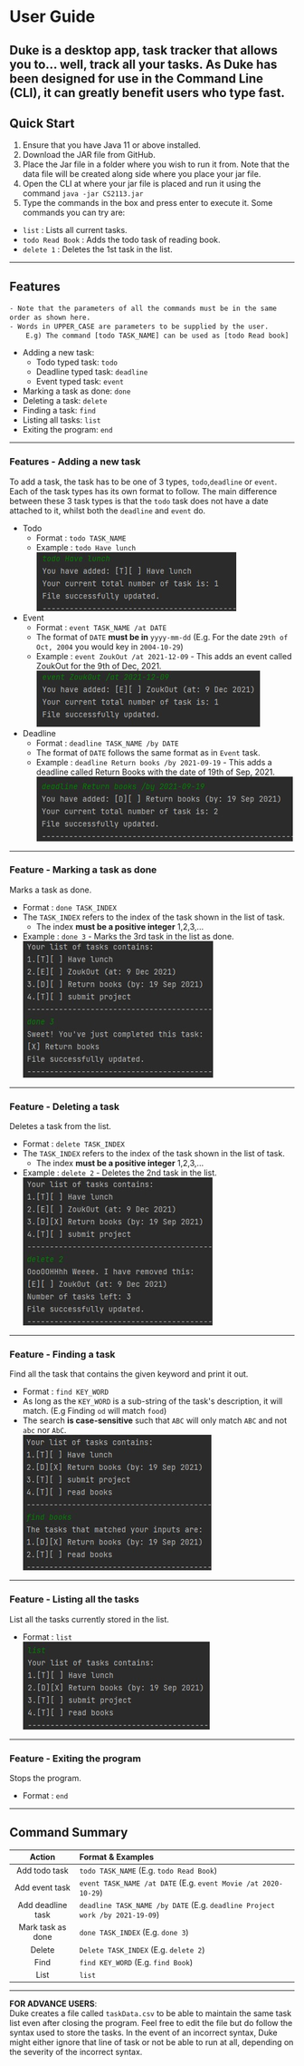 # User Guide
Duke is a desktop app, task tracker that allows you to... well, track all your tasks.
As Duke has been designed for use in the Command Line (CLI), it can greatly benefit users who
type fast.
---
## Quick Start
1. Ensure that you have Java 11 or above installed.
2. Download the JAR file from GitHub.
3. Place the Jar file in a folder where you wish to run it from. Note that
the data file will be created along side where you place your jar file.
4. Open the CLI at where your jar file is placed and run it using the command
`java -jar CS2113.jar`
5. Type the commands in the box and press enter to execute it. Some commands you can try are:
- `list` : Lists all current tasks.
- `todo Read Book` : Adds the todo task of reading book.
- `delete 1` : Deletes the 1st task in the list.
---
## Features

```
- Note that the parameters of all the commands must be in the same order as shown here.
- Words in UPPER_CASE are parameters to be supplied by the user.
    E.g) The command [todo TASK_NAME] can be used as [todo Read book]
```
* Adding a new task:
    * Todo typed task: `todo`
    * Deadline typed task: `deadline`
    * Event typed task: `event`
* Marking a task as done: `done`
* Deleting a task: `delete`
* Finding a task: `find`
* Listing all tasks: `list`
* Exiting the program: `end`
---
### Features - Adding a new task

To add a task, the task has to be one of 3 types, `todo`,`deadline` or `event`.
Each of the task types has its own format to follow. The main difference between these 3
task types is that the `todo` task does not have a date attached to it, whilst both the `deadline`
and `event` do.

* Todo
    * Format : `todo TASK_NAME`
    * Example : `todo Have lunch`
      <br>![Adding Event](https://raw.githubusercontent.com/andrewtkh1/ip/master/images/addTodo.jpg)
* Event
    * Format : `event TASK_NAME /at DATE`
    * The format of `DATE` **must be in** `yyyy-mm-dd` (E.g. For the date `29th of Oct, 2004` you would key in `2004-10-29`)
    * Example : `event ZoukOut /at 2021-12-09` - This adds an event called ZoukOut for the 9th of Dec, 2021.
    <br>![Adding Event](https://raw.githubusercontent.com/andrewtkh1/ip/master/images/addEvent.jpg)
* Deadline
    * Format : `deadline TASK_NAME /by DATE`
    * The format of `DATE` follows the same format as in `Event` task.
    * Example : `deadline Return books /by 2021-09-19` - This adds a deadline called Return Books with the date of 19th of Sep, 2021.
      <br>![Adding Event](https://raw.githubusercontent.com/andrewtkh1/ip/master/images/addDeadline.jpg)
---
### Feature - Marking a task as done
Marks a task as done.
* Format : `done TASK_INDEX`
* The `TASK_INDEX` refers to the index of the task shown in the list of task.
  * The index **must be a positive integer** 1,2,3,...
* Example : `done 3` - Marks the 3rd task in the list as done.
  <br>![Done Task](https://raw.githubusercontent.com/andrewtkh1/ip/master/images/doneEvent.jpg)
---
### Feature - Deleting a task

Deletes a task from the list.

* Format : `delete TASK_INDEX`
* The `TASK_INDEX` refers to the index of the task shown in the list of task.
    * The index **must be a positive integer** 1,2,3,...
* Example : `delete 2` - Deletes the 2nd task in the list.
  <br>![Delete Task](https://raw.githubusercontent.com/andrewtkh1/ip/master/images/deleteTask.jpg)
---
### Feature - Finding a task

Find all the task that contains the given keyword and print it out.
* Format : `find KEY_WORD`
* As long as the `KEY_WORD` is a sub-string of the task's description, it will match. (E.g Finding `od` will match `food`)  
* The search **is case-sensitive** such that `ABC` will only match `ABC` and not `abc` nor `AbC`.
  <br>![Find Task](https://raw.githubusercontent.com/andrewtkh1/ip/master/images/findEvent.jpg)
---
### Feature - Listing all the tasks

List all the tasks currently stored in the list.
* Format : `list`
  <br>![List Task](https://raw.githubusercontent.com/andrewtkh1/ip/master/images/listEvent.jpg)
---
### Feature - Exiting the program

Stops the program.
* Format : `end`

---

## Command Summary

|**Action**|**Format & Examples**|
|:-----:|:-----------------|
|Add todo task|`todo TASK_NAME` (E.g. `todo Read Book`)|
|Add event task|`event TASK_NAME /at DATE` (E.g. `event Movie /at 2020-10-29`)|
|Add deadline task|`deadline TASK_NAME /by DATE` (E.g. `deadline Project work /by 2021-19-09`)|
|Mark task as done|`done TASK_INDEX` (E.g. `done 3`)|
|Delete|`Delete TASK_INDEX` (E.g. `delete 2`)|
|Find|`find KEY_WORD` (E.g. `find Book`)|
|List|`list`|
---
**FOR ADVANCE USERS**:<br>
Duke creates a file called `taskData.csv` to be able to maintain the same task list even after closing the program.
Feel free to edit the file but do follow the syntax used to store the tasks. In the event of an
incorrect syntax, Duke might either ignore that line of task or not be able to run at all, depending
on the severity of the incorrect syntax.